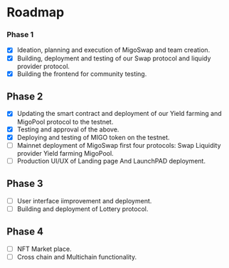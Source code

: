 # Roadmap

### Phase 1

* [x] Ideation, planning and execution of MigoSwap and team creation.
* [x] Building, deployment and testing of our Swap protocol and liquidy provider protocol.
* [x] Building the frontend for community testing.

## Phase 2

* [x] Updating the smart contract and deployment of our Yield farming and MigoPool protocol to the testnet.
* [x] Testing and approval of the above.
* [x] Deploying and testing of MIGO token on the testnet.
* [ ] Mainnet deployment of MigoSwap first four protocols: Swap Liquidity provider Yield farming MigoPool.
* [ ] Production UI/UX of Landing page And LaunchPAD deployment.

## Phase 3

* [ ] User interface iimprovement and deployment.
* [ ] Building and deployment of Lottery protocol.

## Phase 4

* [ ] NFT Market place.
* [ ] Cross chain and Multichain functionality.
